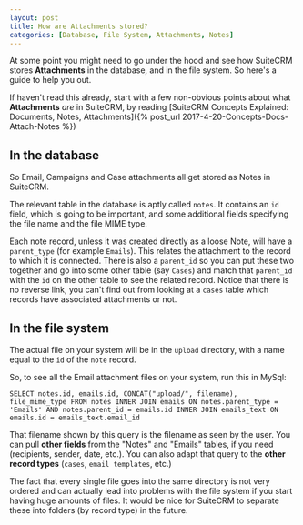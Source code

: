 ```yaml
---
layout: post
title: How are Attachments stored?
categories: [Database, File System, Attachments, Notes]
---
```


At some point you might need to go under the hood and see how SuiteCRM stores **Attachments** in the database, and in the file system. So here's a guide to help you out.

If haven't read this already, start with a few non-obvious points about what **Attachments** _are_ in SuiteCRM, by reading [SuiteCRM Concepts Explained: Documents, Notes, Attachments]({% post_url 2017-4-20-Concepts-Docs-Attach-Notes %})

## In the database ##

So Email, Campaigns and Case attachments all get stored as Notes in SuiteCRM. 

The relevant table in the database is aptly called `notes`. It contains an `id` field, which is going to be important, and some additional fields specifying the file name and the file MIME type.

Each note record, unless it was created directly as a loose Note, will have a `parent_type` (for example `Emails`). This relates the attachment to the record to which it is connected. There is also a `parent_id` so you can put these two together and go into some other table (say `Cases`) and match that `parent_id` with the `id` on the other table to see the related record. Notice that there is no reverse link, you can't find out from looking at a `cases` table which records have associated attachments or not.


## In the file system ##

The actual file on your system will be in the `upload` directory, with a name equal to the `id` of the `note` record.

So, to see all the Email attachment files on your system, run this in MySql:

```
SELECT notes.id, emails.id, CONCAT("upload/", filename), file_mime_type FROM notes INNER JOIN emails ON notes.parent_type = 'Emails' AND notes.parent_id = emails.id INNER JOIN emails_text ON emails.id = emails_text.email_id
```

That filename shown by this query is the filename as seen by the user. You can pull **other fields** from the "Notes" and "Emails" tables, if you need (recipients, sender, date, etc.). You can also adapt that query to the **other record types** (`cases`, `email templates`, etc.)

The fact that every single file goes into the same directory is not very ordered and can actually lead into problems with the file system if you start having huge amounts of files. It would be nice for SuiteCRM to separate these into folders (by record type) in the future.
